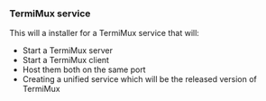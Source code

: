 ### TermiMux service

This will a installer for a TermiMux service that will:
* Start a TermiMux server
* Start a TermiMux client
* Host them both on the same port
* Creating a unified service which will be the released version of TermiMux